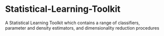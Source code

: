 # Statistical-Learning-Toolkit
A Statistical Learning Toolkit which contains a range of classifiers, parameter and density estimators, and dimensionality reduction procedures
